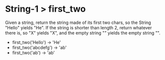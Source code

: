 # String-1 > first_two

Given a string, return the string made of its first two chars, so the String "Hello" yields "He". If the string is shorter than length 2, return whatever there is, so "X" yields "X", and the empty string "" yields the empty string "".

- first_two('Hello') → 'He'
- first_two('abcdefg') → 'ab'
- first_two('ab') → 'ab'
